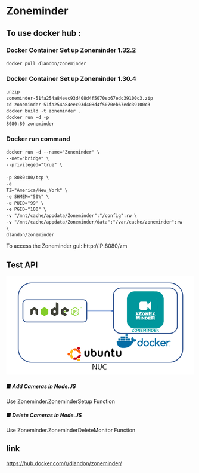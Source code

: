 # Zoneminder

## To use docker hub :
### Docker Container Set up Zoneminder 1.32.2
<code>docker pull dlandon/zoneminder</code>

### Docker Container Set up Zoneminder 1.30.4
<code>unzip zoneminder-51fa254a84eec93d408d4f5070eb67edc39100c3.zip</code></br>
<code>cd zoneminder-51fa254a84eec93d408d4f5070eb67edc39100c3</code></br>
<code>docker build -t zoneminder . </code></br>
<code>docker run -d -p 8080:80 zoneminder</code></br>

### Docker run command
<code>docker run -d --name="Zoneminder" \ </code></br>
<code>--net="bridge" \ </code></br>
<code>--privileged="true" \ </code></br>
<code>-p 8080:80/tcp \ </code></br>
<code>-e TZ="America/New_York" \ </code></br>
<code>-e SHMEM="50%" \ </code></br>
<code>-e PUID="99" \ </code></br>
<code>-e PGID="100" \ </code></br>
<code>-v "/mnt/cache/appdata/Zoneminder":"/config":rw \ </code></br>
<code>-v "/mnt/cache/appdata/Zoneminder/data":"/var/cache/zoneminder":rw \ </code></br>
<code>dlandon/zoneminder</code></br>

To access the Zoneminder gui: http://IP:8080/zm

## Test API
![아키텍쳐](testapi.PNG)</br>
##### ■ Add Cameras in Node.JS
Use Zoneminder.ZoneminderSetup Function

##### ■ Delete Cameras in Node.JS
Use Zoneminder.ZoneminderDeleteMonitor Function


## link
https://hub.docker.com/r/dlandon/zoneminder/
